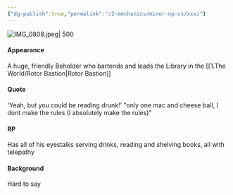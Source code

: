 ```yaml
---
{"dg-publish":true,"permalink":"/2-mechanics/minor-np-cs/xxx/"}
---
```


![IMG_0808.jpeg| 500](/img/user/Z.Assets/IMG_0808.jpeg)
#### Appearance
A huge, friendly Beholder who bartends and leads the Library in the [[1.The World/Rotor Bastion\|Rotor Bastion]]
#### Quote
'Yeah, but you could be reading drunk!'
"only one mac and cheese ball, I dont make the rules (I absolutely make the rules)"
#### RP
Has all of his eyestalks serving drinks, reading and shelving books, all with telepathy
#### Background
Hard to say
